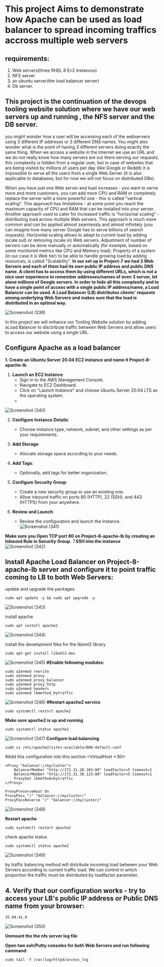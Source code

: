 # This project Aims to demonstrate how Apache can be used as load balancer to spread incoming traffics accross multiple web servers
## requirements:
1. Web servers(three RHEL 8 Ec2 instances)
2. NFS server
3. an ubuntu server(the load balancer server)
4. Db server.
## This project is the continuation of the devops tooling website solution where we have our web servers up and running , the NFS server and the DB server.
you might wonder how a user will be accessing each of the webservers using 3 different IP addreses or 3 different DNS names. You might also wonder
what is the point of having 3 different servers doing exactly the same thing. When we access a website in the Internet we use an URL and we do not
really know how many servers are out there serving our requests, this complexity is hidden from a regular user, but in case of websites that are 
being visited by millions of users per day (like Google or Reddit) it is impossible to serve all the users from a single Web Server (it is also
applicable to databases, but for now we will not focus on distributed DBs).

When you have just one Web server and load increases - you want to serve more and more customers, you can add more CPU and RAM or completely
replace the server with a more powerful one - this is called "vertical scaling". This approach has limitations - at some point you reach the
maximum capacity of CPU and RAM that can be installed into your server. Another approach used to cater for increased traffic is "horizontal
scaling" - distributing load across multiple Web servers. This approach is much more common and can be applied almost seamlessly and almost
infinitely (you can imagine how many server Google has to serve billions of search requests). Horizontal scaling allows to adapt to current load by adding (scale out) or
removing (scale in) Web servers. Adjustment of number of servers can be done manually or automatically (for example, based on some monitored
metrics like CPU and Memory load). Property of a system (in our case it is Web tier) to be able to handle growing load by adding resources, is called "Scalability".
**In our set up in Project-7 we had 3 Web Servers and each of them had its own public IP address and public DNS name. A client has to access them by
using different URLs, which is not a nice user experience to remember addresses/names of even 3 server, let alone millions of Google servers.
In order to hide all this complexity and to have a single point of access with a single public IP address/name, a Load Balancer can be used. A Load
Balancer (LB) distributes clients' requests among underlying Web Servers and makes sure that the load is distributed in an optimal way.**

![Screenshot (339)](https://github.com/user-attachments/assets/47aba1b4-963f-439c-8f23-c6fec9634eca)

In this project we will enhance our Tooling Website solution by adding aLoad Balancer to disctribute traffic between Web Servers and allow users to access our website using a single URL.

## Configure Apache as a load balancer
**1. Create an Ubuntu Server 20.04 EC2 instance and name it Project-8-apache-lb**

1. **Launch an EC2 Instance**: 
   - Sign in to the AWS Management Console.
   - Navigate to EC2 Dashboard.
   - Click on "Launch Instance" and choose Ubuntu Server 20.04 LTS as the operating system.
   - 
![Screenshot (340)](https://github.com/user-attachments/assets/cfd6e4f6-57b1-43c9-8d88-10ea75fc2c48)


2. **Configure Instance Details**:
   - Choose instance type, network, subnet, and other settings as per your requirements.

3. **Add Storage**:
   - Allocate storage space according to your needs.

4. **Add Tags**:
   - Optionally, add tags for better organization.


5. **Configure Security Group**:
   - Create a new security group or use an existing one.
   - Allow inbound traffic on ports 80 (HTTP), 22 (SSH), and 443 (HTTPS) from your anywhere.


6. **Review and Launch**:
   - Review the configuration and launch the instance.
![Screenshot (341)](https://github.com/user-attachments/assets/abfaf47d-652f-4096-acb3-d84c656d95bc)

**Make sure you Open TCP port 80 on Project-8-apache-lb by creating an Inbound Rule in Security Group.**
7.**SSH into the instance**
![Screenshot (342)](https://github.com/user-attachments/assets/d12747c0-d36a-42e1-a9c9-9d97d5c9356b)

## Install Apache Load Balancer on Project-8-apache-lb server and configure it to point traffic coming to LB to both Web Servers:
update  and upgrade the packages
```
sudo apt update -y && sudo apt upgrade -y
```
![Screenshot (343)](https://github.com/user-attachments/assets/9e982cad-34f1-4271-96c4-b8ccc4d30e2f)

install apache
```
sudo apt install apache2
```
![Screenshot (344)](https://github.com/user-attachments/assets/2597a04e-1f03-451e-aca8-41b2b62b7340)

install the development files for the libxml2 library
```
sudo apt-get install libxml2-dev
```
![Screenshot (345)](https://github.com/user-attachments/assets/d74ef8e2-c765-4488-87aa-4b94bd8a6d80)
**#Enable following modules:**
```
sudo a2enmod rewrite
sudo a2enmod proxy
sudo a2enmod proxy_balancer
sudo a2enmod proxy_http
sudo a2enmod headers
sudo a2enmod lbmethod_bytraffic
```
![Screenshot (346)](https://github.com/user-attachments/assets/c9e245e8-21c5-4d9e-b44c-9a24eebbb7c8)
**#Restart apache2 service**
```
sudo systemctl restsrt apache2
```
**Make sure apache2 is up and running**
```
sudo systemctl status apache2
```
![Screenshot (347)](https://github.com/user-attachments/assets/e667b083-b005-4d22-9f79-786eb08f1e78)
**Configure load balancing**
```
sudo vi /etc/apache2/sites-available/000-default.conf
```
#Add this configuration into this section <VirtualHost *:80>
</virtualhost>
```
<Proxy "balancer://mycluster">
    BalancerMember "http://172.31.28.103:80" loadfactor=5 timeout=1
    BalancerMember "http://172.31.30.125:80" loadfactor=5 timeout=1
    ProxySet lbmethod=bytraffic
</Proxy>

ProxyPreserveHost On
ProxyPass "/" "balancer://mycluster/"
ProxyPassReverse "/" "balancer://mycluster/"

```
![Screenshot (348)](https://github.com/user-attachments/assets/2d0b3d34-eacf-4661-a6dd-cece835c12cf)

**Restart apache**
```
sudo systemctl restart apache2
```
check apache status
```
sudo systemctl status apache2
```
![Screenshot (349)](https://github.com/user-attachments/assets/d555e99b-a4a5-431c-872c-d2c0e062c7c6)

by traffic balancing method will distribute incoming load between your Web Servers according to current traffic load. We can control in which
proportion the traffic must be distributed by loadfactor parameter.

## 4. Verify that our configuration works - try to access your LB's public IP address or Public DNS name from your browser:
```
35.94.41.8
```
![Screenshot (350)](https://github.com/user-attachments/assets/1c21f1a6-8fde-4e00-8b09-7a7c1bbc6c85)

**Unmount the the nfs server log file**

**Open two ssh/Putty consoles for both Web Servers and run following
command:**
```
sudo tail -f /var/log/httpd/access_log
```



    
